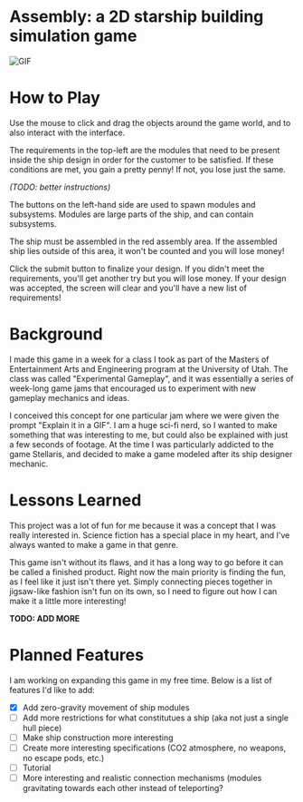 # Assembly: a 2D starship building simulation game

![GIF](https://github.com/Fredrick117/Assembly_Unity/blob/main/Images/Assembly.gif)

# How to Play
Use the mouse to click and drag the objects around the game world, and to also interact with the interface.

The requirements in the top-left are the modules that need to be present inside the ship design in order for the customer to be satisfied. If these conditions are met, you gain a pretty penny! If not, you lose just the same.

_(TODO: better instructions)_

The buttons on the left-hand side are used to spawn modules and subsystems. Modules are large parts of the ship, and can contain subsystems.

The ship must be assembled in the red assembly area. If the assembled ship lies outside of this area, it won't be counted and you will lose money!

Click the submit button to finalize your design. If you didn't meet the requirements, you'll get another try but you will lose money. If your design was accepted, the screen will clear and you'll have a new list of requirements!

# Background
I made this game in a week for a class I took as part of the Masters of Entertainment Arts and Engineering program at the University of Utah. The class was called "Experimental Gameplay", and it was essentially a series of week-long game jams that encouraged us to experiment with new gameplay mechanics and ideas.

I conceived this concept for one particular jam where we were given the prompt "Explain it in a GIF". I am a huge sci-fi nerd, so I wanted to make something that was interesting to me, but could also be explained with just a few seconds of footage. At the time I was particularly addicted to the game Stellaris, and decided to make a game modeled after its ship designer mechanic.

# Lessons Learned
This project was a lot of fun for me because it was a concept that I was really interested in. Science fiction has a special place in my heart, and I've always wanted to make a game in that genre.

This game isn't without its flaws, and it has a long way to go before it can be called a finished product. Right now the main priority is finding the fun, as I feel like it just isn't there yet. Simply connecting pieces together in jigsaw-like fashion isn't fun on its own, so I need to figure out how I can make it a little more interesting!

**TODO: ADD MORE**

# Planned Features
I am working on expanding this game in my free time. Below is a list of features I'd like to add:
- [x] Add zero-gravity movement of ship modules
- [ ] Add more restrictions for what constitutues a ship (aka not just a single hull piece)
- [ ] Make ship construction more interesting
- [ ] Create more interesting specifications (CO2 atmosphere, no weapons, no escape pods, etc.)
- [ ] Tutorial
- [ ] More interesting and realistic connection mechanisms (modules gravitating towards each other instead of teleporting?

